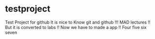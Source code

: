 # testproject
Test Project for github
It is nice to Know git and github !!!
MAD lectures !!
But it is converted to labs !!
Now we have to made a app !!
Four five six seven 
